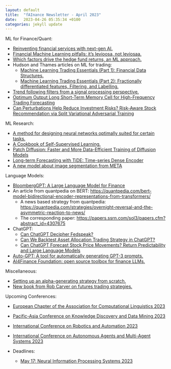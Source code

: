 ```yaml
---
layout: default
title:  "fAInance Newsletter - April 2023"
date:   2023-04-26 05:35:34 +0100 
categories: jekyll update
---
```


ML for Finance/Quant:
- <a href="https://venturebeat.com/ai/reinventing-financial-services-with-next-gen-ai/" data-toggle="tooltip" data-original-title="{{site.summaries.summary1.summary1}}">Reinventing financial services with next-gen AI.</a>
- <a href="https://qoppac.blogspot.com/2023/04/advanced-futures-trading-strategies.html">Financial Machine Learning pitfalls: it’s levioosa, not leviosaa.</a>
- <a href="https://quantpedia.com/which-factors-drive-the-hedge-fund-returns-a-machine-learning-approach/">Which factors drive the hedge fund returns, an ML approach. </a>
- Hudson and Thames articles on ML for trading:
  - <a href="https://hudsonthames.org/machine-learning-trading-essentials-part-1-financial-data-structures/">Machine Learning Trading Essentials (Part 1): Financial Data Structures.</a>
  - <a href="https://hudsonthames.org/machine-learning-trading-essentials-part-2-fractionally-differentiated-features-filtering-and-labelling/">Machine Learning Trading Essentials (Part 2): Fractionally differentiated features, Filtering, and Labelling.</a>
- <a href = "https://alphaarchitect.com/2023/04/trend-following-filters-part-6/">Trend following filters from a signal processing perspective.</a>
- <a href = "https://arxiv.org/abs/2304.09840">Optimum Output Long Short-Term Memory Cell for High-Frequency Trading Forecasting</a>
- <a href = "https://arxiv.org/abs/2304.11043">Can Perturbations Help Reduce Investment Risks? Risk-Aware Stock Recommendation via Split Variational Adversarial Training</a>


ML Research:
- <a href="https://news.mit.edu/2023/method-designing-neural-networks-optimally-suited-certain-tasks-0330?utm_source=ONTRAPORT-email-broadcast&utm_medium=ONTRAPORT-email-broadcast&utm_term=Newsletter&utm_content=Data+Science+Insider%3A+April+7th%2C+2023&utm_campaign=08042023">A method for designing neural networks optimally suited for certain tasks.</a>
- <a href="https://arxiv.org/pdf/2304.12210.pdf">A Cookbook of Self-Supervised Learning.</a>
- <a href="Patch Diffusion: Faster and More Data-Efficient Training of Diffusion Models">Patch Diffusion: Faster and More Data-Efficient Training of Diffusion Models</a>
- <a href="https://arxiv.org/abs/2304.08424">Long-term Forecasting with TiDE: Time-series Dense Encoder</a>
- <a href="https://arxiv.org/abs/2304.02643v1?utm_source=substack&utm_medium=email">A new model about image segmentation from META</a>


Language Models:
- <a href="https://arxiv.org/pdf/2303.17564.pdf">BloombergGPT: A Large Language Model for Finance</a>
- An article from quantpedia on BERT: https://quantpedia.com/bert-model-bidirectional-encoder-representations-from-transformers/
  - A news based strategy from quantpedia: https://quantpedia.com/strategies/overnight-reversal-and-the-asymmetric-reaction-to-news/
  - The corresponding paper: https://papers.ssrn.com/sol3/papers.cfm?abstract_id=4307675
- ChatGPT:
  - <a href="https://papers.ssrn.com/sol3/papers.cfm?abstract_id=4399406">Can ChatGPT Decipher Fedspeak?</a>
  - <a href="https://quantpedia.com/can-we-backtest-asset-allocation-trading-strategy-in-chatgpt/?a=6080">Can We Backtest Asset Allocation Trading Strategy in ChatGPT?</a>
  - <a href="https://arxiv.org/abs/2304.07619">Can ChatGPT Forecast Stock Price Movements? Return Predictability and Large Language Models</a>
- <a href="https://github.com/Significant-Gravitas/Auto-GPT">Auto-GPT: A tool for automatically generating GPT-3 prompts.</a>
- <a href="https://github.com/AI4Finance-Foundation">AI4Finance Foundation: open source toolbox for finance LLMs.</a>

Miscellaneous:
- <a href="https://dilequante.com/setting-up-an-alpha-generating-strategy-from-scratch-a-practical-example-with-a-portfolio-made-up-of-equity-sectors-investing-a-simple-macro-signal/">Setting up an alpha-generating strategy from scratch.</a>
- <a href="https://qoppac.blogspot.com/2023/04/advanced-futures-trading-strategies.html">New book from Rob Carver on futures trading strategies.</a>

Upcoming Conferences:
- <a href="https://2023.eacl.org/">European Chapter of the Association for Computational Linguistics 2023</a>
- <a href="https://pakdd2023.org/">Pacific-Asia Conference on Knowledge Discovery and Data Mining 2023</a>
- <a href="https://www.icra2023.org/">International Conference on Robotics and Automation 2023</a>
- <a href="https://aamas2023.soton.ac.uk/">International Conference on Autonomous Agents and Multi-Agent Systems 2023</a>

- Deadlines:
  - <a href="https://neurips.cc/Conferences/2023">May 17: Neural Information Processing Systems 2023</a>